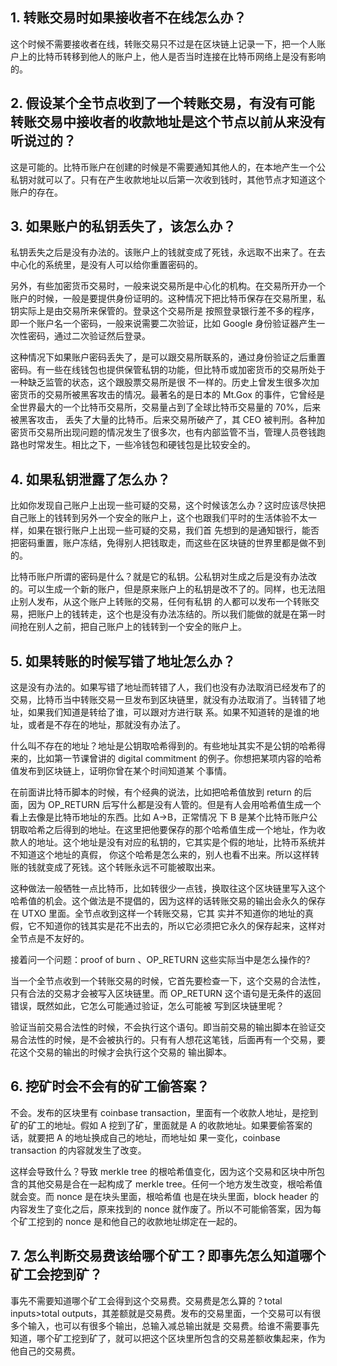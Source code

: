 ## 1. 转账交易时如果接收者不在线怎么办？
这个时候不需要接收者在线，转账交易只不过是在区块链上记录一下，把一个人账户上的比特币转移到他人的账户上，他人是否当时连接在比特币网络上是没有影响的。

## 2. 假设某个全节点收到了一个转账交易，有没有可能转账交易中接收者的收款地址是这个节点以前从来没有听说过的？
这是可能的。比特币账户在创建的时候是不需要通知其他人的，在本地产生一个公私钥对就可以了。只有在产生收款地址以后第一次收到钱时，其他节点才知道这个账户的存在。

## 3. 如果账户的私钥丢失了，该怎么办？
私钥丢失之后是没有办法的。该账户上的钱就变成了死钱，永远取不出来了。在去中心化的系统里，是没有人可以给你重置密码的。

另外，有些加密货币交易时，一般来说交易所是中心化的机构。在交易所开办一个账户的时候，一般是要提供身份证明的。这种情况下把比特币保存在交易所里，私钥实际上是由交易所来保管的。登录这个交易所是
按照登录银行差不多的程序，即一个账户名一个密码，一般来说需要二次验证，比如 Google 身份验证器产生一次性密码，通过二次验证然后登录。

这种情况下如果账户密码丢失了，是可以跟交易所联系的，通过身份验证之后重置密码。有一些在线钱包也提供保管私钥的功能，但比特币或加密货币的交易所处于一种缺乏监管的状态，这个跟股票交易所是很
不一样的。历史上曾发生很多次加密货币的交易所被黑客攻击的情况。最著名的是日本的 Mt.Gox 的事件，它曾经是全世界最大的一个比特币交易所，交易量占到了全球比特币交易量的 70%，后来被黑客攻击，
丢失了大量的比特币。后来交易所破产了，其 CEO 被判刑。各种加密货币交易所出现问题的情况发生了很多次，也有内部监管不当，管理人员卷钱跑路也时常发生。相比之下，一些冷钱包和硬钱包是比较安全的。

## 4. 如果私钥泄露了怎么办？
比如你发现自己账户上出现一些可疑的交易，这个时候该怎么办？这时应该尽快把自己账上的钱转到另外一个安全的账户上，这个也跟我们平时的生活体验不太一样，如果在银行账户上出现一些可疑的交易，我们首
先想到的是通知银行，能否把密码重置，账户冻结，免得别人把钱取走，而这些在区块链的世界里都是做不到的。

比特币账户所谓的密码是什么？就是它的私钥。公私钥对生成之后是没有办法改的。可以生成一个新的账户，但是原来账户上的私钥是改不了的。同样，也无法阻止别人发布，从这个账户上转账的交易，任何有私钥
的人都可以发布一个转账交易，把账户上的钱转走，这个也是没有办法冻结的。所以我们能做的就是在第一时间抢在别人之前，把自己账户上的钱转到一个安全的账户上。

## 5. 如果转账的时候写错了地址怎么办？
这是没有办法的。如果写错了地址而转错了人，我们也没有办法取消已经发布了的交易，比特币当中转账交易一旦发布到区块链里，就没有办法取消了。当转错了地址，如果我们知道是转给了谁，可以跟对方进行联
系。如果不知道转的是谁的地址，或者是不存在的地址，那就没有办法了。

什么叫不存在的地址？地址是公钥取哈希得到的。有些地址其实不是公钥的哈希得来的，比如第一节课曾讲的 digital commitment 的例子。你想把某项内容的哈希值发布到区块链上，证明你曾在某个时间知道某
个事情。

在前面讲比特币脚本的时候，有个经典的说法，比如把哈希值放到 return 的后面，因为 OP_RETURN 后写什么都是没有人管的。但是有人会用哈希值生成一个看上去像是比特币地址的东西。比如 A→B，正常情况
下 B 是某个比特币账户公钥取哈希之后得到的地址。在这里把他要保存的那个哈希值生成一个地址，作为收款人的地址。这个地址是没有对应的私钥的，它其实是个假的地址，比特币系统并不知道这个地址的真假，
你这个哈希是怎么来的，别人也看不出来。所以这样转账的钱就变成了死钱。这个转账永远不可能被取出来。

这种做法一般牺牲一点比特币，比如转很少一点钱，换取往这个区块链里写入这个哈希值的机会。这个做法是不提倡的，因为这样的话转账交易的输出会永久的保存在 UTXO 里面。全节点收到这样一个转账交易，它其
实并不知道你的地址的真假，它不知道你的钱其实是花不出去的，所以它必须把它永久的保存起来，这样对全节点是不友好的。

接着问一个问题：proof of burn 、OP_RETURN 这些实际当中是怎么操作的?

当一个全节点收到一个转账交易的时候，它首先要检查一下，这个交易的合法性，只有合法的交易才会被写入区块链里。而 OP_RETURN 这个语句是无条件的返回错误，既然如此，它怎么可能通过验证，怎么可能被
写到区块链里呢？

验证当前交易合法性的时候，不会执行这个语句。即当前交易的输出脚本在验证交易合法性的时候，是不会被执行的。只有有人想花这笔钱，后面再有一个交易，要花这个交易的输出的时候才会执行这个交易的
输出脚本。

## 6. 挖矿时会不会有的矿工偷答案？
不会。发布的区块里有 coinbase transaction，里面有一个收款人地址，是挖到矿的矿工的地址。假如 A 挖到了矿，里面就是 A 的收款地址。如果要偷答案的话，就要把 A 的地址换成自己的地址，而地址如
果一变化，coinbase transaction 的内容就发生了改变。

这样会导致什么？导致 merkle tree 的根哈希值变化，因为这个交易和区块中所包含的其他交易是合在一起构成了 merkle tree。任何一个地方发生改变，根哈希值就会变。而 nonce 是在块头里面，根哈希值
也是在块头里面，block header 的内容发生了变化之后，原来找到的 nonce 就作废了。所以不可能偷答案，因为每个矿工挖到的 nonce 是和他自己的收款地址绑定在一起的。

## 7. 怎么判断交易费该给哪个矿工？即事先怎么知道哪个矿工会挖到矿？
事先不需要知道哪个矿工会得到这个交易费。交易费是怎么算的？total inputs>total outputs，其差额就是交易费。发布的交易里面，一个交易可以有很多个输入，也可以有很多个输出，总输入减总输出就是
交易费。给谁不需要事先知道，哪个矿工挖到矿了，就可以把这个区块里所包含的交易差额收集起来，作为他自己的交易费。